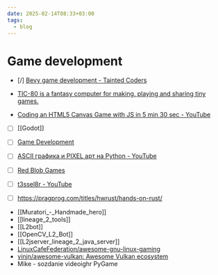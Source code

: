```yaml
---
date: 2025-02-14T08:33+03:00
tags:
  - blog
---
```


# Game development

- [/] [Bevy game development - Tainted Coders](https://taintedcoders.com/)

- [TIC-80 is a fantasy computer for making, playing and sharing tiny games.](https://github.com/nesbox/TIC-80 )
- [Coding an HTML5 Canvas Game with JS in 5 min 30 sec - YouTube](https://www.youtube.com/watch?v=KoWqdEACyLI)
- [ ] [[Godot]]
- [ ] [Game Development](https://develop.games/)
- [ ] [ASCII графика и PIXEL арт на Python - YouTube](https://www.youtube.com/watch?v=ww55ublLFq8)
- [ ] [Red Blob Games](https://www.redblobgames.com/)
- [ ] [t3ssel8r - YouTube](https://www.youtube.com/@t3ssel8r/videos)

- [ ] https://pragprog.com/titles/hwrust/hands-on-rust/

- [[Muratori_-_Handmade_hero]]
- [[lineage_2_tools]]
- [[L2bot]]
- [[OpenCV_L2_Bot]]
- [[L2jserver_lineage_2_java_server]]
- [LinuxCafeFederation/awesome-gnu-linux-gaming](https://github.com/LinuxCafeFederation/awesome-gnu-linux-gaming)
- [vinjn/awesome-vulkan: Awesome Vulkan ecosystem](https://github.com/vinjn/awesome-vulkan)
- Mike - sozdanie videoighr PyGame
